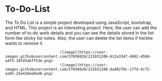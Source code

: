 # To-Do-List
The To Do List is a simple project developed using JavaScript, bootstrap, and HTML. This project is an interesting project. Here, the user can add the number of to-do work details and you can see the details stored in the list form like sticky list notes. Also, the user can delete the list items if he/she wants to remove it.  
                          
                             ![image](https://user-images.githubusercontent.com/57036820/221031206-612a3347-48d2-45b0-a4f5-18fd3a6ff53e.png)
                             ![image](https://user-images.githubusercontent.com/57036820/221031288-dad8278c-177d-4cf2-aa95-25e43dee0ed6.png)


